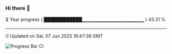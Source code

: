 ### Hi there 👋

⏳ Year progress { ████████████▁▁▁▁▁▁▁▁▁▁▁▁▁▁▁▁▁▁ } 43.21 %

---

⏰ Updated on Sat, 07 Jun 2025 16:47:39 GMT

![Progress Bar CI](https://github.com/IshwaranRudhara/GIT-ACTION/workflows/Progress%20Bar%20CI/badge.svg)
